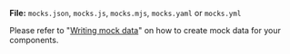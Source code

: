 **File:** `mocks.json`, `mocks.js`, `mocks.mjs`, `mocks.yaml` or `mocks.yml`

Please refer to "[Writing mock data](/how-to/writing-mock-data/)" on how to create mock data for your components.
